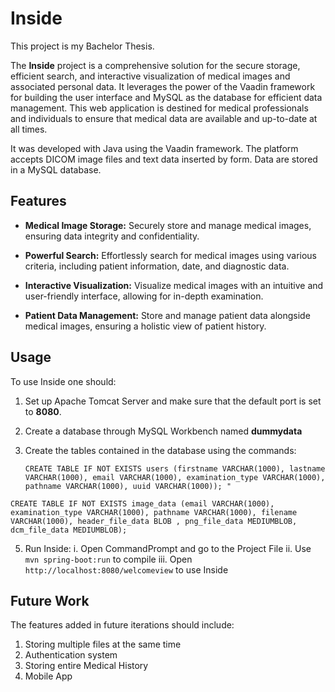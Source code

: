 # Inside

This project is my Bachelor Thesis.

The **Inside** project is a comprehensive solution for the secure storage, efficient search, and interactive visualization of medical images and associated personal data. It leverages the power of the Vaadin framework for building the user interface and MySQL as the database for efficient data management. This 
web application is destined for medical professionals and individuals to ensure that medical data are available and up-to-date at all times.
 
It was developed with Java using the Vaadin framework. The platform accepts DICOM image files and text data inserted by form. Data are stored in a MySQL database.

## Features
-   **Medical Image Storage:** Securely store and manage medical images, ensuring data integrity and confidentiality.
    
-   **Powerful Search:** Effortlessly search for medical images using various criteria, including patient information, date, and diagnostic data.
    
-   **Interactive Visualization:** Visualize medical images with an intuitive and user-friendly interface, allowing for in-depth examination.
    
-   **Patient Data Management:** Store and manage patient data alongside medical images, ensuring a holistic view of patient history.  

## Usage

To use Inside one should:

 1. Set up Apache Tomcat Server and make sure that the default port is set to **8080**.
 2. Create a database through MySQL Workbench named **dummydata**
 3. Create the tables contained in the database using the commands:	

    `CREATE TABLE IF NOT EXISTS users (firstname VARCHAR(1000), lastname VARCHAR(1000), email VARCHAR(1000), examination_type VARCHAR(1000), pathname VARCHAR(1000), uuid VARCHAR(1000)); "`
    
`CREATE TABLE IF NOT EXISTS image_data (email VARCHAR(1000), examination_type VARCHAR(1000), pathname VARCHAR(1000), filename VARCHAR(1000), header_file_data BLOB , png_file_data MEDIUMBLOB, dcm_file_data MEDIUMBLOB);`

 5. Run Inside:
		 i.  Open CommandPrompt and go to the Project File
		 ii. Use `mvn spring-boot:run` to compile 
		 iii. Open `http://localhost:8080/welcomeview` to use  Inside

## Future Work
The features added in future iterations should include:

 1. Storing multiple files at the same time
 2. Authentication system
 3. Storing entire Medical History
 4. Mobile App
